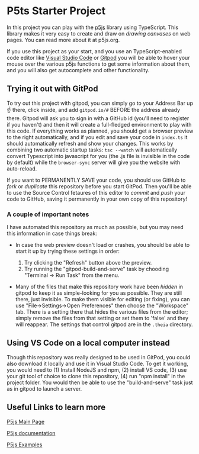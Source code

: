 # P5ts Starter Project

In this project you can play with the [p5js](p5js.org) library using TypeScript. This library makes it very easy to create and draw on *drawing canvases* on web pages. You can read more about it at p5js.org.

If you use this project as your start, and you use an TypeScript-enabled code editor like [Visual Studio Code](code.visualstudio.com) or [Gitpod](http://www.gitpod.com) you will be able to hover your mouse over the various p5js functions to get some information about them, and you will also get autocomplete and other functionality.

## Trying it out with GitPod

To try out this project with gitpod, you can simply go to your Address Bar up :point_up: there, click inside, and add `gitpod.io/#` BEFORE the address already there. Gitpod will ask you to sign in with a GitHub id (you'll need to register if you haven't) and then it will create a full-fledged environment to play with this code. If everything works as planned, you should get a browser preview to the right automatically, and if you edit and save your code in `index.ts` it should automatically refresh and show your changes. This works by combining two automatic startup tasks: `tsc --watch` will automatically convert Typescript into javascript for you (the .js file is invisible in the code by default) while the `browser-sync` server will give you the website with auto-reload.


If you want to PERMANENTLY SAVE your code, you should use GitHub to *fork* or *duplicate* this repository before you start GitPod. Then you'll be able to use the Source Control fetaures of this editor to *commit* and *push* your code to GitHub, saving it permanently in your own copy of this repository!

### A couple of important notes

I have automated this repository as much as possible, but you may need this information in case things break:

* In case the web preview doesn't load or crashes, you should be able to start it up by trying these settings in order:

  1) Try clicking the "Refresh" button above the preview.
  2) Try running the "gitpod-build-and-serve" task by chooding "Terminal -> Run Task" from the menu.

* Many of the files that make this repository work have been *hidden* in gitpod to keep it as simple-looking for you as possible. They are still there, just invisible. To make them visible for editing (or fixing), you can use "File->Settings->Open Preferences" then choose the "Workspace" tab. There is a setting there that hides the various files from the editor; simply remove the files from that setting or set them to 'false' and they will reappear. The settings that control gitpod are in the `.theia` directory.

## Using VS Code on a local computer instead

Though this repository was really designed to be used in GitPod, you could also download it locally and use it in Visual Studio Code. To get it working, you would need to (1) Install NodeJS and npm, (2) install VS code, (3) use your git tool of choice to clone this repository, (4) run "npm install" in the project folder. You would then be able to use the "build-and-serve" task just as in gitpod to launch a server.

## Useful Links to learn more

[P5js Main Page](http://www.p5js.org)

[P5js documentation](https://p5js.org/reference/)

[P5js Examples](https://p5js.org/examples/)